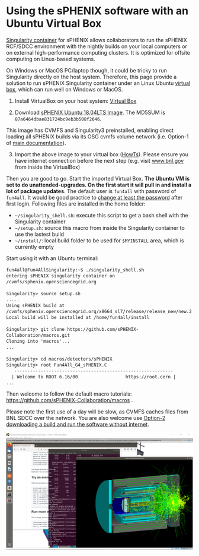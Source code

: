 # Using the sPHENIX software with an Ubuntu Virtual Box

[Singularity container](./README.md) for sPHENIX allows collaborators to run the sPHENIX RCF/SDCC environment with the nightly builds on your local computers or on external high-performance computing clusters. It is optimized for offsite computing on Linux-based systems.

On Windows or MacOS PC/laptop though, it could be tricky to run Singularity directly on the host system. Therefore, this page provide a solution to run sPHENIX Singularity container under an Linux Ubuntu [virtual box](https://www.virtualbox.org/wiki/Downloads), which can run well on Windows or MacOS. 

1. Install VirtualBox on your host system: [Virtual Box](https://www.virtualbox.org/)

2. Download [sPHENIX Ubuntu 18.04LTS Image](https://sphenix.sdcc.bnl.gov/WWW/user/phnxbld/sPHENIX/Singularity/Fun4AllSingularityDistribution.ova). The MD5SUM is `87a6464dbae831724bc9eb3b508f2646`.

This image has CVMFS and Singularity3 preinstalled, enabling direct loading all sPHENIX builds via its OSG cvmfs volume network (i.e. Option-1 of [main documentation](/README.md)).

3. Import the above image to your virtual box ([HowTs](https://www.google.com/search?q=Virtal+box+import+ova)). Please ensure you have internet connection before the next step (e.g. visit www.bnl.gov from inside the VirtualBox)

Then you are good to go. Start the imported Virtual Box. **The Ubuntu VM is set to do unattended-upgrades. On the first start it will pull in and install a lot of package updates**. The default user is `fun4all` with password of `fun4all`. It would be good practice to [change at least the password](https://www.google.com/search?q=ubuntu+howto+change+password) after first login. Following files are installed in the home folder:
* `~/singularity_shell.sh`: execute this script to get a bash shell with the Singularity container
* `~/setup.sh`: source this macro from inside the Singularity container to use the lastest build 
* `~/install/`: local build folder to be used for `$MYINSTALL` area, which is currently empty


Start using it with an Ubuntu terminal:
```
fun4all@Fun4AllSingularity:~$ ./singularity_shell.sh
entering sPHENIX singularity container on /cvmfs/sphenix.opensciencegrid.org

Singularity> source setup.sh 
.....
Using sPHENIX build at /cvmfs/sphenix.opensciencegrid.org/x8664_sl7/release/release_new/new.2
Local build will be installed at /home/fun4all/install

Singularity> git clone https://github.com/sPHENIX-Collaboration/macros.git
Cloning into 'macros'...
...

Singularity> cd macros/detectors/sPHENIX
Singularity> root Fun4All_G4_sPHENIX.C
   ------------------------------------------------------------
  | Welcome to ROOT 6.16/00                  https://root.cern |
...
```
Then welcome to follow the default macro tutorials: https://github.com/sPHENIX-Collaboration/macros . 

Please note the first use of a day will be slow, as CVMFS caches files from BNL SDCC over the network. You are also welcome use [Option-2 downloading a build and run the software without internet](/README.md#option-2-download-sphenix-build-via-https-archive). 

![Screenshot with Fun4All_G4_EICDetector.C](screenshot.png)
